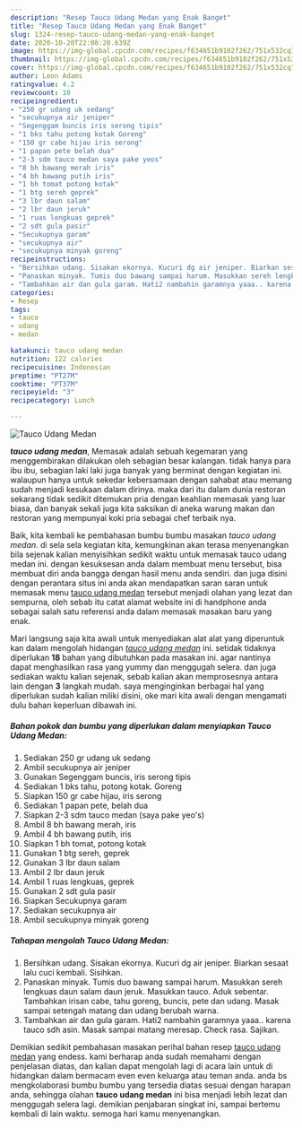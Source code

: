 ```yaml
---
description: "Resep Tauco Udang Medan yang Enak Banget"
title: "Resep Tauco Udang Medan yang Enak Banget"
slug: 1324-resep-tauco-udang-medan-yang-enak-banget
date: 2020-10-20T22:08:20.639Z
image: https://img-global.cpcdn.com/recipes/f634651b9102f262/751x532cq70/tauco-udang-medan-foto-resep-utama.jpg
thumbnail: https://img-global.cpcdn.com/recipes/f634651b9102f262/751x532cq70/tauco-udang-medan-foto-resep-utama.jpg
cover: https://img-global.cpcdn.com/recipes/f634651b9102f262/751x532cq70/tauco-udang-medan-foto-resep-utama.jpg
author: Leon Adams
ratingvalue: 4.2
reviewcount: 10
recipeingredient:
- "250 gr udang uk sedang"
- "secukupnya air jeniper"
- "Segenggam buncis iris serong tipis"
- "1 bks tahu potong kotak Goreng"
- "150 gr cabe hijau iris serong"
- "1 papan pete belah dua"
- "2-3 sdm tauco medan saya pake yeos"
- "8 bh bawang merah iris"
- "4 bh bawang putih iris"
- "1 bh tomat potong kotak"
- "1 btg sereh geprek"
- "3 lbr daun salam"
- "2 lbr daun jeruk"
- "1 ruas lengkuas geprek"
- "2 sdt gula pasir"
- "Secukupnya garam"
- "secukupnya air"
- "secukupnya minyak goreng"
recipeinstructions:
- "Bersihkan udang. Sisakan ekornya. Kucuri dg air jeniper. Biarkan sesaat lalu cuci kembali. Sisihkan."
- "Panaskan minyak. Tumis duo bawang sampai harum. Masukkan sereh lengkuas daun salam daun jeruk. Masukkan tauco. Aduk sebentar. Tambahkan irisan cabe, tahu goreng, buncis, pete dan udang. Masak sampai setengah matang dan udang berubah warna."
- "Tambahkan air dan gula garam. Hati2 nambahin garamnya yaaa.. karena tauco sdh asin. Masak sampai matang meresap. Check rasa. Sajikan."
categories:
- Resep
tags:
- tauco
- udang
- medan

katakunci: tauco udang medan 
nutrition: 122 calories
recipecuisine: Indonesian
preptime: "PT27M"
cooktime: "PT37M"
recipeyield: "3"
recipecategory: Lunch

---
```



![Tauco Udang Medan](https://img-global.cpcdn.com/recipes/f634651b9102f262/751x532cq70/tauco-udang-medan-foto-resep-utama.jpg)

<b><i>tauco udang medan</i></b>, Memasak adalah sebuah kegemaran yang menggembirakan dilakukan oleh sebagian besar kalangan. tidak hanya para ibu ibu, sebagian laki laki juga banyak yang berminat dengan kegiatan ini. walaupun hanya untuk sekedar kebersamaan dengan sahabat atau memang sudah menjadi kesukaan dalam dirinya. maka dari itu dalam dunia restoran sekarang tidak sedikit ditemukan pria dengan keahlian memasak yang luar biasa, dan banyak sekali juga kita saksikan di aneka warung makan dan restoran yang mempunyai koki pria sebagai chef terbaik nya.

Baik, kita kembali ke pembahasan bumbu bumbu masakan <i>tauco udang medan</i>. di sela sela kegiatan kita, kemungkinan akan terasa menyenangkan bila sejenak kalian menyisihkan sedikit waktu untuk memasak tauco udang medan ini. dengan kesuksesan anda dalam membuat menu tersebut, bisa membuat diri anda bangga dengan hasil menu anda sendiri. dan juga disini dengan perantara situs ini anda akan mendapatkan saran saran untuk memasak menu <u>tauco udang medan</u> tersebut menjadi olahan yang lezat dan sempurna, oleh sebab itu catat alamat website ini di handphone anda sebagai salah satu referensi anda dalam memasak masakan baru yang enak.




Mari langsung saja kita awali untuk menyediakan alat alat yang diperuntuk kan dalam mengolah hidangan <u><i>tauco udang medan</i></u> ini. setidak tidaknya diperlukan <b>18</b> bahan yang dibutuhkan pada masakan ini. agar nantinya dapat menghasilkan rasa yang yummy dan menggugah selera. dan juga sediakan waktu kalian sejenak, sebab kalian akan memprosesnya antara lain dengan <b>3</b> langkah mudah. saya menginginkan berbagai hal yang diperlukan sudah kalian miliki disini, oke mari kita awali dengan mengamati dulu bahan keperluan dibawah ini.

<!--inarticleads1-->

##### Bahan pokok dan bumbu yang diperlukan dalam menyiapkan Tauco Udang Medan:

1. Sediakan 250 gr udang uk sedang
1. Ambil secukupnya air jeniper
1. Gunakan Segenggam buncis, iris serong tipis
1. Sediakan 1 bks tahu, potong kotak. Goreng
1. Siapkan 150 gr cabe hijau, iris serong
1. Sediakan 1 papan pete, belah dua
1. Siapkan 2-3 sdm tauco medan (saya pake yeo&#39;s)
1. Ambil 8 bh bawang merah, iris
1. Ambil 4 bh bawang putih, iris
1. Siapkan 1 bh tomat, potong kotak
1. Gunakan 1 btg sereh, geprek
1. Gunakan 3 lbr daun salam
1. Ambil 2 lbr daun jeruk
1. Ambil 1 ruas lengkuas, geprek
1. Gunakan 2 sdt gula pasir
1. Siapkan Secukupnya garam
1. Sediakan secukupnya air
1. Ambil secukupnya minyak goreng




<!--inarticleads2-->

##### Tahapan mengolah Tauco Udang Medan:

1. Bersihkan udang. Sisakan ekornya. Kucuri dg air jeniper. Biarkan sesaat lalu cuci kembali. Sisihkan.
1. Panaskan minyak. Tumis duo bawang sampai harum. Masukkan sereh lengkuas daun salam daun jeruk. Masukkan tauco. Aduk sebentar. Tambahkan irisan cabe, tahu goreng, buncis, pete dan udang. Masak sampai setengah matang dan udang berubah warna.
1. Tambahkan air dan gula garam. Hati2 nambahin garamnya yaaa.. karena tauco sdh asin. Masak sampai matang meresap. Check rasa. Sajikan.




Demikian sedikit pembahasan masakan perihal bahan resep <u>tauco udang medan</u> yang endess. kami berharap anda sudah memahami dengan penjelasan diatas, dan kalian dapat mengolah lagi di acara lain untuk di hidangkan dalam bermacam even even keluarga atau teman anda. anda bs mengkolaborasi bumbu bumbu yang tersedia diatas sesuai dengan harapan anda, sehingga olahan <b>tauco udang medan</b> ini bisa menjadi lebih lezat dan menggugah selera lagi. demikian penjabaran singkat ini, sampai bertemu kembali di lain waktu. semoga hari kamu menyenangkan.

